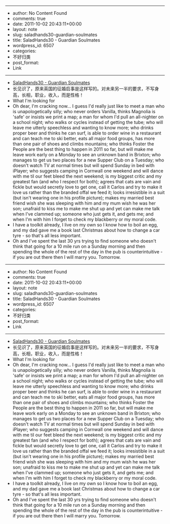 - --
- author: No Content Found
- comments: true
- date: 2011-10-02 20:43:11+00:00
- layout: note
- slug: saladhands30-guardian-soulmates
- title: SaladHands30 - Guardian Soulmates
- wordpress_id: 6507
- categories:
- 不好归类
- post_format:
- Link
- --
- [SaladHands30 - Guardian Soulmates](https://soulmates.guardian.co.uk/profile/4e7719664b24b590bacfdda5)
- 长见识了，原来英国的征婚启事是这样写的。对未来另一半的要求，不写身高，长相，职业，收入，而是性格！
- What I'm looking for
- Oh dear, I'm cracking now… I guess I'd really just like to meet a man who is unapologetically silly; who never orders Vanilla, thinks Magnolia is 'safe' or insists we print a map; a man for whom I'd pull an all-nighter on a school night; who walks or cycles instead of getting the tube; who will leave me utterly speechless and wanting to know more; who drinks proper beer and thinks he can surf, is able to order wine in a restaurant and can teach me to ski better, eats all major food groups, has more than one pair of shoes and climbs mountains; who thinks Foster the People are the best thing to happen in 2011 so far, but will make me leave work early on a Monday to see an unknown band in Brixton; who manages to get us two places for a new Supper Club on a Tuesday; who doesn't watch TV at normal times but will spend Sunday in bed with iPlayer; who suggests camping in Cornwall one weekend and will dance with me til our feet bleed the next weekend; is my biggest critic and my greatest fan (and who I respect for both); agrees that cats are vain and fickle but would secretly love to get one, call it Carlos and try to make it love us rather than the branded offal we feed it; looks irresistible in a suit (but isn't wearing one in his profile picture); makes my married best friend wish she was sleeping with him and my mum wish he was her son; unafraid to kiss me to make me shut up and yet can make me talk when I've clammed up; someone who just gets it, and gets me; and when I'm with him I forget to check my blackberry or my moral code.
- I have a toolkit already, I live on my own so I know how to boil an egg, and my dad gave me a book last Christmas about how to change a car tyre - so that's all less important.
- Oh and I've spent the last 30 yrs trying to find someone who doesn't think that going for a 10 mile run on a Sunday morning and then spending the whole of the rest of the day in the pub is counterintuitive - if you are out there then I will marry you. Tomorrow.
- --
- author: No Content Found
- comments: true
- date: 2011-10-02 20:43:11+00:00
- layout: note
- slug: saladhands30-guardian-soulmates
- title: SaladHands30 - Guardian Soulmates
- wordpress_id: 6507
- categories:
- 不好归类
- post_format:
- Link
- --
- [SaladHands30 - Guardian Soulmates](https://soulmates.guardian.co.uk/profile/4e7719664b24b590bacfdda5)
- 长见识了，原来英国的征婚启事是这样写的。对未来另一半的要求，不写身高，长相，职业，收入，而是性格！
- What I'm looking for
- Oh dear, I'm cracking now… I guess I'd really just like to meet a man who is unapologetically silly; who never orders Vanilla, thinks Magnolia is 'safe' or insists we print a map; a man for whom I'd pull an all-nighter on a school night; who walks or cycles instead of getting the tube; who will leave me utterly speechless and wanting to know more; who drinks proper beer and thinks he can surf, is able to order wine in a restaurant and can teach me to ski better, eats all major food groups, has more than one pair of shoes and climbs mountains; who thinks Foster the People are the best thing to happen in 2011 so far, but will make me leave work early on a Monday to see an unknown band in Brixton; who manages to get us two places for a new Supper Club on a Tuesday; who doesn't watch TV at normal times but will spend Sunday in bed with iPlayer; who suggests camping in Cornwall one weekend and will dance with me til our feet bleed the next weekend; is my biggest critic and my greatest fan (and who I respect for both); agrees that cats are vain and fickle but would secretly love to get one, call it Carlos and try to make it love us rather than the branded offal we feed it; looks irresistible in a suit (but isn't wearing one in his profile picture); makes my married best friend wish she was sleeping with him and my mum wish he was her son; unafraid to kiss me to make me shut up and yet can make me talk when I've clammed up; someone who just gets it, and gets me; and when I'm with him I forget to check my blackberry or my moral code.
- I have a toolkit already, I live on my own so I know how to boil an egg, and my dad gave me a book last Christmas about how to change a car tyre - so that's all less important.
- Oh and I've spent the last 30 yrs trying to find someone who doesn't think that going for a 10 mile run on a Sunday morning and then spending the whole of the rest of the day in the pub is counterintuitive - if you are out there then I will marry you. Tomorrow.
